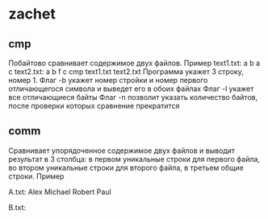 # zachet

## cmp
Побайтово сравнивает содержимое двух файлов. 
Пример
text1.txt:
a
b
a
c
text2.txt:
a
b
f
c
cmp text1.txt text2.txt
Программа укажет 3 строку, номер 1.
Флаг -b укажет номер стройки и номер первого отличающегося символа и выведет его в обоих файлах
Флаг -l укажет все отличающиеся байты
Флаг -n позволит указать количество байтов, после проверки которых сравнение прекратится

## comm
Сравнивает упорядоченное содержимое двух файлов и выводит результат в 3 столбца: в первом уникальные строки для первого файла, 
во втором уникальные строки для второго файла, в третьем общие строки.
Пример

A.txt:
Alex
Michael
Robert
Paul

B.txt:
